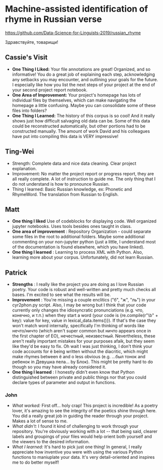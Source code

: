 # Machine-assisted identification of rhyme in Russian verse

<https://github.com/Data-Science-for-Linguists-2019/russian_rhyme>

Здравствуйте, товарищи!

## Cassie's Visit
* **One Thing I Liked:** Your file annotations are great! Organized, and
so informative! You do a great job of explaining each step, acknowledging
any setbacks you may encounter, and outlining your goals for the future.
I especially like how you list the next steps of your project at the end
of your second project report notebook.
* **One Area of Improvement:** Your project's homepage has lots of
individual files by themselves, which can make navigating the homepage a
little confusing. Maybe you can consolidate some of these files into
folders?
* **One Thing I Learned:** The history of this corpus is so cool! And it
really shows just how difficult salvaging old data can be. Some of this
data could be reconstructed automatically, but other portions had to be
constructed manually. The amount of work David and his colleagues have
put into compiling this data is VERY impressive!


## Ting-Wei

* Strength: Complete data and nice data cleaning. Clear project explanation.
* Improvement: No matter the project report or progress report, they are all really complete. A lot of instruction to guide me. The only thing that I do not understand is how to pronounce Russian.
* Thing I learned: Basic Russian knowledge, ex: Phonetic and RhymeWord. The translation from Russian to English. 

## Matt

- **One thing I liked** Use of codeblocks for displaying code. Well organized jupyter notebooks. Uses tools besides ones taught in class.
- **One area of improvement** : Repository Organization - could separate some files in the root to additional folders. Maybe some additional commenting on your non-jupyter python (just a little, I understand most of the documentation is found elsewhere, which you have linked).  
- **One thing I learned** : Learning to process XML with Python. Also, learning more about your corpus. Unfortunately, did not learn Russian.

## Patrick

- **Strengths** : I really like the project you are doing as I love Russian poetry. Your code is robust and well-written and pretty much checks all bases. I'm excited to see what the results will be.
- **Improvement** : You're missing a couple enclitics ("б", "ж", "ль") in your cyr2phon.py script. Also, I may be wrong but I think that your code currently only changes the idiosyncratic pronunciations (e.g. что, конечно, и т.п.) when they start a word (your code is {re.compile(r"\b" + key): value for key, value in lexical_data.items()}). If that's the case they won't match word internally, specifically I'm thinking of words like нечто/ничто (which aren't super common but ничто appears once in the first chapter of EO), нечестный, неизвестный. Nevertheless, these aren't really important mistakes for your purposes afaik, but they seem like they'd be easy to fix. Oh wait I was just thinking, I don't think your code accounts for ё being written without the diacritic, which might make rhymes between ё and о less obvious (e.g. ...был тонок and ребенок in Девушка пела... by Блок). This might be pretty hard to do though so you may have already considered it.
- **One thing I learned** : I honestly didn't even know that Python distinguished between private and public things nor that you could declare types of parameter and output in functions.

### John
- *What worked:* First off... holy crap! This project is incredible! As 
a poetry lover, it's amazing to see the integrity of the poetics shine 
through here. You did a really great job in guiding the reader through 
your project. Makes a lot of sense to me.
- *What didn't:* I found it kind of challenging to work through your 
repository. You're obviously working with a lot -- that being said, 
clearer labels and groupings of your files would help orient both 
yourself and the viewers to the desired information.
- *What I learned:* It's hard to pick just one thing! In general, I 
really appreciate how inventive you were with using the various Python 
functions to maniuplate your data. It's very detail-oriented and 
inspires me to do better myself!
